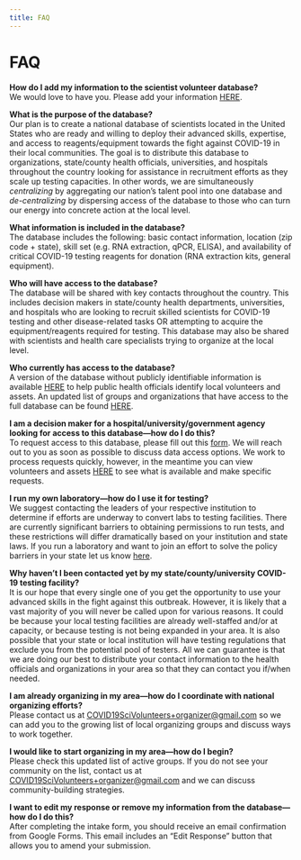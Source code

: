```yaml
---
title: FAQ
---
```


# FAQ

**How do I add my information to the scientist volunteer database?**\
We would love to have you. Please add your information [HERE](/join).

**What is the purpose of the database?**\
Our plan is to create a national database of scientists located in the United States who are ready and willing to deploy their advanced skills, expertise, and access to reagents/equipment towards the fight against COVID-19 in their local communities. The goal is to distribute this database to organizations, state/county health officials, universities, and hospitals throughout the country looking for assistance in recruitment efforts as they scale up testing capacities. In other words, we are simultaneously *centralizing* by aggregating our nation’s talent pool into one database and *de-centralizing* by dispersing access of the database to those who can turn our energy into concrete action at the local level.

**What information is included in the database?**\
The database includes the following: basic contact information, location (zip code + state), skill set (e.g. RNA extraction, qPCR, ELISA), and availability of critical COVID-19 testing reagents for donation (RNA extraction kits, general equipment).

**Who will have access to the database?**\
The database will be shared with key contacts throughout the country. This includes decision makers in state/county health departments, universities, and hospitals who are looking to recruit skilled scientists for COVID-19 testing and other disease-related tasks OR attempting to acquire the equipment/reagents required for testing. This database may also be shared with scientists and health care specialists trying to organize at the local level.

**Who currently has access to the database?**\
A version of the database without publicly identifiable information is available [HERE](/public-db) to help public health officials identify local volunteers and assets. An updated list of groups and organizations that have access to the full database can be found [HERE](/successes).

**I am a decision maker for a hospital/university/government agency looking for access to this database—how do I do this?**\
To request access to this database, please fill out this [form](/access). We will reach out to you as soon as possible to discuss data access options. We work to process requests quickly, however, in the meantime you can view volunteers and assets [HERE](/public-db) to see what is available and make specific requests.

**I run my own laboratory—how do I use it for testing?**\
We suggest contacting the leaders of your respective institution to determine if efforts are underway to convert labs to testing facilities. There are currently significant barriers to obtaining permissions to run tests, and these restrictions will differ dramatically based on your institution and state laws. If you run a laboratory and want to join an effort to solve the policy barriers in your state let us know [here](https://forms.gle/x6yyVEuSd7mrSDDw9).

**Why haven’t I been contacted yet by my state/county/university COVID-19 testing facility?**\
It is our hope that every single one of you get the opportunity to use your advanced skills in the fight against this outbreak. However, it is likely that a vast majority of you will never be called upon for various reasons. It could be because your local testing facilities are already well-staffed and/or at capacity, or because testing is not being expanded in your area. It is also possible that your state or local institution will have testing regulations that exclude you from the potential pool of testers. All we can guarantee is that we are doing our best to distribute your contact information to the health officials and organizations in your area so that they can contact you if/when needed.

**I am already organizing in my area—how do I coordinate with national organizing efforts?**\
Please contact us at [COVID19SciVolunteers+organizer@gmail.com](mailto:COVID19SciVolunteers+organizer@gmail.com) so we can add you to the growing list of local organizing groups and discuss ways to work together.

**I would like to start organizing in my area—how do I begin?**\
Please check this updated list of active groups. If you do not see your community on the list, contact us at COVID19SciVolunteers+organizer@gmail.com and we can discuss community-building strategies.

**I want to edit my response or remove my information from the database—how do I do this?**\
After completing the intake form, you should receive an email confirmation from Google Forms. This email includes an “Edit Response” button that allows you to amend your submission.
